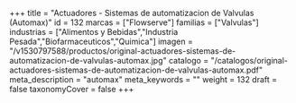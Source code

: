 +++
title = "Actuadores - Sistemas de automatizacion de Valvulas (Automax)"
id = 132
marcas = ["Flowserve"]
familias = ["Valvulas"]
industrias = ["Alimentos y Bebidas","Industria Pesada","Biofarmaceuticos","Quimica"]
imagen = "/v1530797588/productos/original-actuadores-sistemas-de-automatizacion-de-valvulas-automax.jpg"
catalogo = "/catalogos/original-actuadores-sistemas-de-automatizacion-de-valvulas-automax.pdf"
meta_description = "automax"
meta_keywords = ""
weight = 132
draft = false
taxonomyCover = false
+++
